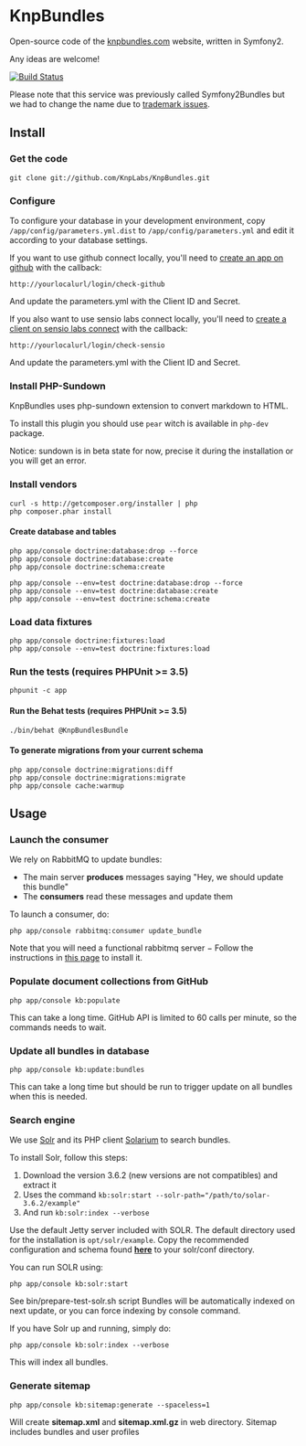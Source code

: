 # KnpBundles

Open-source code of the [knpbundles.com](http://knpbundles.com)
website, written in Symfony2.

Any ideas are welcome!

[![Build Status](https://secure.travis-ci.org/KnpLabs/KnpBundles.svg)](http://travis-ci.org/KnpLabs/KnpBundles)

Please note that this service was previously called Symfony2Bundles but we had
to change the name due to [trademark issues](http://knplabs.com/blog/symfony2bundles-becomes-knpbundle).

## Install

### Get the code

    git clone git://github.com/KnpLabs/KnpBundles.git

### Configure

To configure your database in your development environment, copy
`/app/config/parameters.yml.dist` to `/app/config/parameters.yml` and
edit it according to your database settings.

If you want to use github connect locally, you'll need to
[create an app on github](https://github.com/settings/applications/new)
with the callback:

    http://yourlocalurl/login/check-github

And update the parameters.yml with the Client ID and Secret.

If you also want to use sensio labs connect locally, you'll need to
[create a client on sensio labs connect](https://connect.sensiolabs.com/account/app/new)
with the callback:

    http://yourlocalurl/login/check-sensio

And update the parameters.yml with the Client ID and Secret.

### Install PHP-Sundown

KnpBundles uses php-sundown extension to convert markdown to HTML.

To install this plugin you should use `pear` witch is available in `php-dev` package.

Notice: sundown is in beta state for now, precise it during the installation or you will get an error.

### Install vendors

    curl -s http://getcomposer.org/installer | php
    php composer.phar install

#### Create database and tables

    php app/console doctrine:database:drop --force
    php app/console doctrine:database:create
    php app/console doctrine:schema:create

    php app/console --env=test doctrine:database:drop --force
    php app/console --env=test doctrine:database:create
    php app/console --env=test doctrine:schema:create

### Load data fixtures

    php app/console doctrine:fixtures:load
    php app/console --env=test doctrine:fixtures:load

### Run the tests (requires PHPUnit >= 3.5)

    phpunit -c app

#### Run the Behat tests (requires PHPUnit >= 3.5)

    ./bin/behat @KnpBundlesBundle

#### To generate migrations from your current schema

    php app/console doctrine:migrations:diff
    php app/console doctrine:migrations:migrate
    php app/console cache:warmup

## Usage

### Launch the consumer

We rely on RabbitMQ to update bundles:

* The main server **produces** messages saying "Hey, we should update this bundle"
* The **consumers** read these messages and update them

To launch a consumer, do:

    php app/console rabbitmq:consumer update_bundle

Note that you will need a functional rabbitmq server − Follow the instructions in [this page](http://www.rabbitmq.com/download.html) to install it.

### Populate document collections from GitHub

    php app/console kb:populate

This can take a long time. GitHub API is limited to 60 calls per minute,
so the commands needs to wait.

### Update all bundles in database

    php app/console kb:update:bundles

This can take a long time but should be run to trigger update on all bundles when this is needed.

### Search engine

We use [Solr](http://lucene.apache.org/solr/) and its PHP client [Solarium](http://solarium-project.org) to search bundles.

To install Solr, follow this steps:

1. Download the version 3.6.2 (new versions are not compatibles) and extract it
2. Uses the command `kb:solr:start --solr-path="/path/to/solar-3.6.2/example"`
3. And run `kb:solr:index --verbose`

Use the default Jetty server included with SOLR. The default directory used for the installation is `opt/solr/example`.
Copy the recommended configuration and schema found [**here**](https://github.com/KnpLabs/KnpBundles/blob/master/src/Knp/Bundle/KnpBundlesBundle/Resources/solr/conf/schema.xml)
to your solr/conf directory.

You can run SOLR using:

    php app/console kb:solr:start

See bin/prepare-test-solr.sh script
Bundles will be automatically indexed on next update, or you can force indexing by console command.

If you have Solr up and running, simply do:

    php app/console kb:solr:index --verbose

This will index all bundles.

### Generate sitemap

    php app/console kb:sitemap:generate --spaceless=1

Will create **sitemap.xml** and **sitemap.xml.gz** in web directory.
Sitemap includes bundles and user profiles
